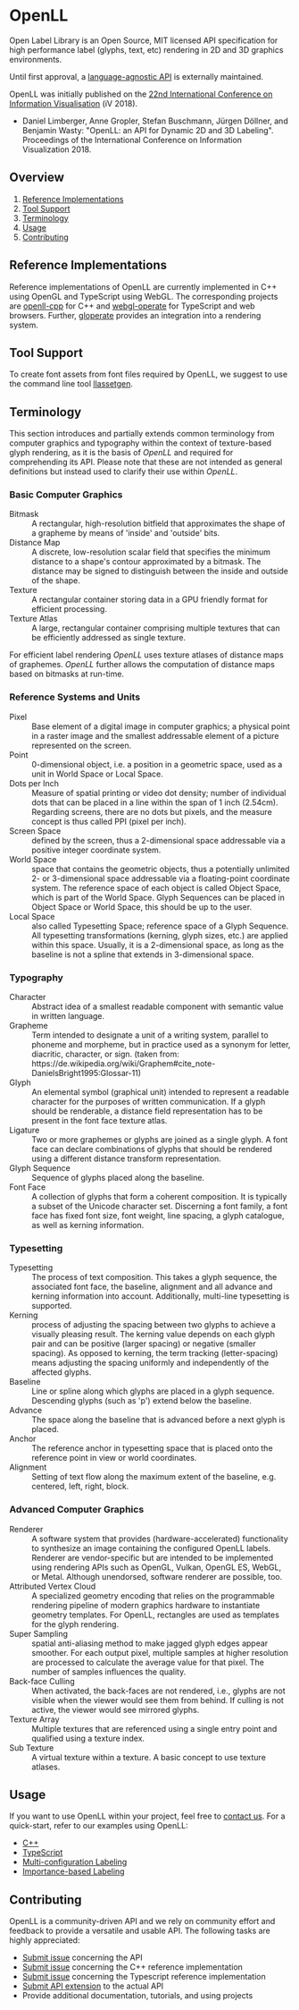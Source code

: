 # OpenLL

Open Label Library is an Open Source, MIT licensed API specification for high performance label (glyphs, text, etc) rendering in 2D and 3D graphics environments.

Until first approval, a [language-agnostic API](https://github.com/scheibel/openll-api) is externally maintained.

OpenLL was initially published on the [22nd International Conference on Information Visualisation](http://www.graphicslink.co.uk/) (iV 2018).

* Daniel Limberger, Anne Gropler, Stefan Buschmann, Jürgen Döllner, and Benjamin Wasty: "OpenLL: an API for Dynamic 2D and 3D Labeling". Proceedings of the International Conference on Information Visualization 2018.


## Overview

1. [Reference Implementations](#reference-implementations)
2. [Tool Support](#tool-support)
3. [Terminology](#terminology)
4. [Usage](#usage)
5. [Contributing](#contributing)


## Reference Implementations

Reference implementations of OpenLL are currently implemented in C++ using OpenGL and TypeScript using WebGL.
The corresponding projects are [openll-cpp](https://github.com/cginternals/openll-cpp) for C++ and [webgl-operate](https://github.com/cginternals/webgl-operate) for TypeScript and web browsers. Further, [gloperate](https://github.com/cginternals/gloperate) provides an integration into a rendering system.


## Tool Support

To create font assets from font files required by OpenLL, we suggest to use the command line tool [llassetgen](https://github.com/cginternals/openll-asset-generator).



## Terminology

This section introduces and partially extends common terminology from computer graphics and typography within the context of texture-based glyph rendering, as it is the basis of *OpenLL* and required for comprehending its API. Please note that these are not intended as general definitions but instead used to clarify their use within *OpenLL*.

### Basic Computer Graphics

<dl>
  <dt>Bitmask</dt><dd>A rectangular, high-resolution bitfield that approximates the shape of a grapheme by means of 'inside' and 'outside' bits.</dd>
  <dt>Distance Map</dt><dd>A discrete, low-resolution scalar field that specifies the minimum distance to a shape's contour approximated by a bitmask. The distance may be signed to distinguish between the inside and outside of the shape.</dd>
  <dt>Texture</dt><dd>A rectangular container storing data in a GPU friendly format for efficient processing.</dd>
  <dt>Texture Atlas</dt><dd>A large, rectangular container comprising multiple textures that can be efficiently addressed as single texture.</dd>
</dl>

For efficient label rendering *OpenLL* uses texture atlases of distance maps of graphemes. *OpenLL* further allows the computation of distance maps based on bitmasks at run-time.

### Reference Systems and Units

<dl>
  <dt>Pixel</dt><dd>Base element of a digital image in computer graphics; a physical point in a raster image and the smallest addressable element of a picture represented on the screen.</dd>
  <dt>Point</dt><dd>0-dimensional object, i.e. a position in a geometric space, used as a unit in World Space or Local Space.</dd>
  <dt>Dots per Inch</dt><dd> Measure of spatial printing or video dot density; number of individual dots that can be placed in a line within the span of 1 inch (2.54cm). Regarding screens, there are no dots but pixels, and the measure concept is thus called PPI (pixel per inch).</dd>
  <dt>Screen Space</dt><dd>defined by the screen, thus a 2-dimensional space addressable via a positive integer coordinate system.</dd>
  <dt>World Space</dt><dd> space that contains the geometric objects, thus a potentially unlimited 2- or 3-dimensional space addressable via a floating-point coordinate system.
  The reference space of each object is called Object Space, which is part of the World Space. Glyph Sequences can be placed in Object Space or World Space, this should be up to the user.</dd>
  <dt>Local Space</dt><dd> also called Typesetting Space; reference space of a Glyph Sequence. All typesetting transformations (kerning, glyph sizes, etc.) are applied within this space. Usually, it is a 2-dimensional space, as long as the baseline is not a spline that extends in 3-dimensional space.</dd>
</dl>

### Typography

<dl>
  <dt>Character</dt><dd>Abstract idea of a smallest readable component with semantic value in written language.</dd>
  <dt>Grapheme</dt><dd>Term intended to designate a unit of a writing system, parallel to phoneme and morpheme, but in practice used as a synonym for letter, diacritic, character, or sign. (taken from: https://de.wikipedia.org/wiki/Graphem#cite_note-DanielsBright1995:Glossar-11)</dd>
  <dt>Glyph</dt><dd>An elemental symbol (graphical unit) intended to represent a readable character for the purposes of written communication. If a glyph should be renderable, a distance field representation has to be present in the font face texture atlas.</dd>
  <dt>Ligature</dt><dd>Two or more graphemes or glyphs are joined as a single glyph. A font face can declare combinations of glyphs that should be rendered using a different distance transform representation.</dd>
  <dt>Glyph Sequence</dt><dd>Sequence of glyphs placed along the baseline.</dd>
  <dt>Font Face</dt><dd>A collection of glyphs that form a coherent composition. It is typically a subset of the Unicode character set. Discerning a font family, a font face has fixed font size, font weight, line spacing, a glyph catalogue, as well as kerning information.</dd>
</dl>

### Typesetting
<dl>
  <dt>Typesetting</dt><dd>The process of text composition. This takes a glyph sequence, the associated font face, the baseline, alignment and all advance and kerning information into account. Additionally, multi-line typesetting is supported.</dd>
  <dt>Kerning</dt><dd>process of adjusting the spacing between two glyphs to achieve a visually pleasing result. The kerning value depends on each glyph pair and can be positive (larger spacing) or negative (smaller spacing). As opposed to kerning, the term tracking (letter-spacing) means adjusting the spacing uniformly and independently of the affected glyphs.</dd>
  <dt>Baseline</dt><dd>Line or spline along which glyphs are placed in a glyph sequence. Descending glyphs (such as 'p') extend below the baseline.</dd>
  <dt>Advance</dt><dd>The space along the baseline that is advanced before a next glyph is placed.</dd>
  <dt>Anchor</dt><dd>The reference anchor in typesetting space that is placed onto the reference point in view or world coordinates.</dd>
  <dt>Alignment</dt><dd>Setting of text flow along the maximum extent of the baseline, e.g. centered, left, right, block.</dd>
</dl>

### Advanced Computer Graphics

<dl>
  <dt>Renderer</dt><dd>A software system that provides (hardware-accelerated) functionality to synthesize an image containing the configured OpenLL labels. Renderer are vendor-specific but are intended to be implemented using rendering APIs such as OpenGL, Vulkan, OpenGL ES, WebGL, or Metal. Although unendorsed, software renderer are possible, too.</dd>
  <dt>Attributed Vertex Cloud</dt><dd>A specialized geometry encoding that relies on the programmable rendering pipeline of modern graphics hardware to instantiate geometry templates. For OpenLL, rectangles are used as templates for the glyph rendering.</dd>
  <dt>Super Sampling</dt><dd>spatial anti-aliasing method to make jagged glyph edges appear smoother. For each output pixel, multiple samples at higher resolution are processed to calculate the average value for that pixel. The number of samples influences the quality.</dd>
  <dt>Back-face Culling</dt><dd>When activated, the back-faces are not rendered, i.e., glyphs are not visible when the viewer would see them from behind. If culling is not active, the viewer would see mirrored glyphs.</dd>
  <dt>Texture Array</dt><dd>Multiple textures that are referenced using a single entry point and qualified using a texture index.</dd>
  <dt>Sub Texture</dt><dd>A virtual texture within a texture. A basic concept to use texture atlases.</dd>
</dl>


## Usage

If you want to use OpenLL within your project, feel free to [contact us](contact@cginternals.com).
For a quick-start, refer to our examples using OpenLL:

* [C++](https://github.com/cginternals/openll-cpp/tree/master/source/examples/openll-example)
* [TypeScript](https://github.com/cginternals/webgl-operate/pull/73)
* [Multi-configuration Labeling](https://github.com/cginternals/openll/tree/master/ll-opengl/source/examples/labeling-at-point)
* [Importance-based Labeling](https://github.com/cginternals/openll/tree/master/ll-opengl/source/examples/pointbasedlayouting)


## Contributing

OpenLL is a community-driven API and we rely on community effort and feedback to provide a versatile and usable API. The following tasks are highly appreciated:

* [Submit issue](https://github.com/cginternals/openll/issues/new) concerning the API
* [Submit issue](https://github.com/cginternals/openll-cpp/issues/new) concerning the C++ reference implementation
* [Submit issue](https://github.com/cginternals/webgl-operate/issues/new) concerning the Typescript reference implementation
* [Submit API extension](https://github.com/scheibel/openll-api/issues/new) to the actual API
* Provide additional documentation, tutorials, and using projects
